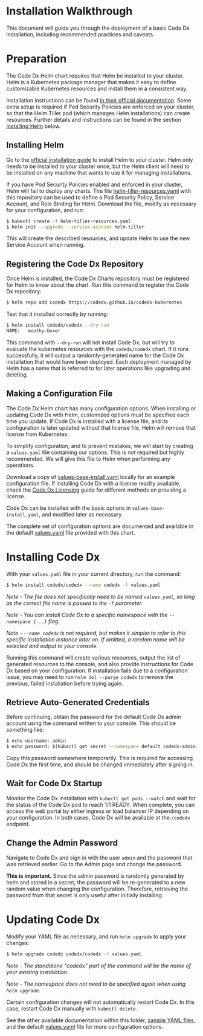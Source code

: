 
# Installation Walkthrough

This document will guide you through the deployment of a basic Code Dx installation, including recommended practices and caveats.

# Preparation

The Code Dx Helm chart requires that Helm be installed to your cluster. Helm is a Kubernetes package manager that makes it easy to define customizable Kubernetes resources and install them in a consistent way.

Installation instructions can be found [in their official documentation](https://helm.sh/docs/using_helm/). Some extra setup is required if Pod Security Policies are enforced on your cluster, so that the Helm Tiller pod (which manages Helm installations) can create resources. Further details and instructions can be found in the section [Installing Helm](#InstallingHelm) below.

## Installing Helm

Go to the [official installation guide](https://helm.sh/docs/using_helm/) to install Helm to your cluster. Helm only needs to be installed to your cluster once, but the Helm client will need to be installed on any machine that wants to use it for managing installations.

If you have Pod Security Policies enabled and enforced in your cluster, Helm will fail to deploy any charts. The file [helm-tiller-resources.yaml](../sample-values/helm-tiller-resources.yaml) with this repository can be used to define a Pod Security Policy, Service Account, and Role Binding for Helm. Download the file, modify as necessary for your configuration, and run:

```bash
$ kubectl create -f helm-tiller-resources.yaml
$ helm init --upgrade --service-account helm-tiller
```

This will create the described resources, and update Helm to use the new Service Account when running.

## Registering the Code Dx Repository

Once Helm is installed, the Code Dx Charts repository must be registered for Helm to know about the chart. Run this command to register the Code Dx repository:

```bash
$ helm repo add codedx https://codedx.github.io/codedx-kubernetes
```

Test that it installed correctly by running:

```bash
$ helm install codedx/codedx --dry-run
NAME:   mouthy-boxer
```

This command with `--dry-run` will not install Code Dx, but will try to evaluate the kubernetes resources with the `codedx/codedx` chart. If it runs successfully, it will output a randomly-generated name for the Code Dx installation that would have been deployed. Each deployment managed by Helm has a name that is referred to for later operations like upgrading and deleting.

## Making a Configuration File

The Code Dx Helm chart has many configuration options. When installing or updating Code Dx with Helm, customized options must be specified each time you update. If Code Dx is installed with a license file, and its configuration is later updated without that license file, Helm will remove that license from Kubernetes.

To simplify configuration, and to prevent mistakes, we will start by creating a `values.yaml` file containing our options. This is not required but highly recommended. We will give this file to Helm when performing any operations.

Download a copy of [values-base-install.yaml](../sample-values/values-base-install.yaml) locally for an example configuration file. If installing Code Dx with a license readily available, check the [Code Dx Licensing](codedx-licensing.md) guide for different methods on providing a license.

Code Dx can be installed with the basic options in `values-base-install.yaml`, and modified later as necessary.

The complete set of configuration options are documented and available in the default [values.yaml](../values.yaml) file provided with this chart.

# Installing Code Dx

With your `values.yaml` file in your current directory, run the command:

```bash
$ helm install codedx/codedx --name codedx -f values.yaml
```

_Note - The file does not specifically need to be named `values.yaml`, so long as the correct file name is passed to the `-f` parameter._

_Note - You can install Code Dx to a specific namespace with the `--namespace {...}` flag._

_Note - `--name codedx` is not required, but makes it simpler to refer to this specific installation instance later on. If omitted, a random name will be selected and output to your console._

Running this command will create various resources, output the list of generated resources to the console, and also provide instructions for Code Dx based on your configuration. If installation fails due to a configuration issue, you may need to run `helm del --purge codedx` to remove the previous, failed installation before trying again.

## Retrieve Auto-Generated Credentials

Before continuing, obtain the password for the default Code Dx admin account using the command written to your console. This should be something like:

```bash
$ echo username: admin
$ echo password: $(kubectl get secret --namespace default codedx-admin-secret -o jsonpath="{.data.password}" | base64 --decode)
```

Copy this password somewhere temporarily. This is required for accessing Code Dx the first time, and should be changed immediately after signing in.

## Wait for Code Dx Startup

Monitor the Code Dx installation with `kubectl get pods --watch` and wait for the status of the Code Dx pod to reach 1/1 READY. When complete, you can access the web portal by either ingress or load balancer IP depending on your configuration. In both cases, Code Dx will be available at the `/codedx` endpoint.

## Change the Admin Password

Navigate to Code Dx and sign in with the user `admin` and the password that was retrieved earlier. Go to the Admin page and change the password.

**This is important.** Since the admin password is randomly generated by helm and stored in a secret, the password will be re-generated to a new random value when changing the configuration. Therefore, retrieving the password from that secret is only useful after initially installing.

# Updating Code Dx

Modify your YAML file as necessary, and run `helm upgrade` to apply your changes:

```bash
$ helm upgrade codedx codedx/codedx -f values.yaml
```

_Note - The standalone "codedx" part of the command will be the name of your existing installation._

_Note - The namespace does not need to be specified again when using `helm upgrade`._

Certain configuration changes will not automatically restart Code Dx. In this case, restart Code Dx manually with `kubectl delete`.

See the other available documentation within this folder, [sample YAML files](../sample-values), and the default [values.yaml](../values.yaml) file for more configuration options.